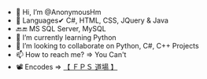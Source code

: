- 👋 Hi, I’m @AnonymousHm
- 👀 Languages✔ C#, HTML, CSS, JQuery & Java
- 🔙🔚 MS SQL Server, MySQL
- 🌱 I’m currently learning Python
- 💞️ I’m looking to collaborate on Python, C#, C++ Projects
- 📫 How to reach me? => You Can't
- 📽️ Encodes => [【 ＦＰＳ 道場 】](https://fpsdojo.github.io)

<!---
AnonymousHm/AnonymousHm is a ✨ special ✨ repository because its `README.md` (this file) appears on your GitHub profile.
You can click the Preview link to take a look at your changes.
--->
